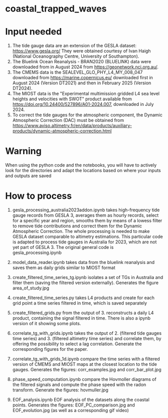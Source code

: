 # coastal_trapped_waves

# Input needed

1) The tide gauge data are an extension of the GESLA dataset: https://www.gesla.org/ They were obtained courtesy of Ivan Haigh (National Oceanography Centre, University of Southampton). 
2) The Bluelink Ocean Reanalysis - BRAN2020 (BLUELINK) data were downloaded from in August 2024 from https://geonetwork.nci.org.au/. 
3) The CMEMS data is the SEALEVEL_GLO_PHY_L4_MY_008_047 downloaded from https://marine.copernicus.eu/ downloaded first in August 2024 (Version DT2021) and then in February 2025 (Version DT2024). 
4) The MIOST data is the "Experimental multimission gridded L4 sea level heights and velocities with SWOT" product available from https://doi.org/10.24400/527896/A01-2024.007, downloaded in July 2024.
5) To correct the tide gauges for the atmospheric component, the Dynamic Atmospheric Correction (DAC) must be obtained from https://www.aviso.altimetry.fr/en/data/products/auxiliary-products/dynamic-atmospheric-correction.html


# Warning

When using the python code and the notebooks, you will have to actively look for the directories and adapt the locations based on where your inputs and outputs are saved


# How to process

1. gesla_processing_australia2023addon.ipynb 
    takes high-frequency tide gauge records from GESLA 3, averages them as hourly records, select for a specific year and region, smooths them by means of a lowess filter to remove tide contributions and correct them for the Dynamic Atmospheric Correction. The whole processing is needed to make GESLA dataset comparable to altimetry estimations. This particular code is adapted to process tide gauges in Australia for 2023, which are not yet part of GESLA 3. The original general code is gesla_processing.ipynb
    
2. model_data_reader.ipynb
    takes data from the bluelink reanalysis and saves them as daily grids similar to MIOST format 

3. create_filtered_time_series_tg.ipynb 
    isolates a set of TGs in Australia and filter them (saving the filtered version externally). Generates the figure area_of_study.jpg
    
    
4. create_filtered_time_series.py
    takes L4 products and create for each grid point a time series filtered in time, which is saved separately
    
5. create_filtered_grids.py 
    from the output of 3. reconstructs a daily L4 product, containing the signal filtered in time. There is also a ipynb version of it showing some plots.
    
6. correlate_tg_with_grids.ipynb
    takes the output of 2. (filtered tide gauges time series) and 3. (filtered altimetry time series) and correlate them, by offering the possibility to select a lag correlation. Generate the corresponding figures for the paper.

7. correlate_tg_with_grids_1d.ipynb 
    compare the time series with a filtered version of CMEMS and MIOST maps at the closest location to the tide gauges. Generates the figures: corr_examples.jpg and corr_bar_plot.jpg
    
8. phase_speed_computation.ipynb 
    compare the Hovmoller diagrams of the filtered signals and compute the phase speed with the radon transform. Generate the figures: hovmuller.jpg

9. EOF_analysis.ipynb 
    EOF analysis of the datasets along the coastal points. Generates the figures: EOF_PC_comparison.jpg and EOF_evolution.jpg (as well as a corresponding gif video)





